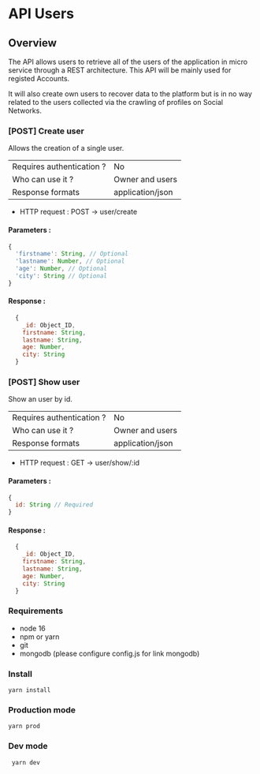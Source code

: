 # API Users

## Overview
The API allows users to retrieve all of the users of the application in micro service through a REST architecture. This API will be mainly used for registed Accounts.

It will also create own users to recover data to the platform but is in no way related to the users collected via the crawling of profiles on Social Networks.

### [POST] Create user
Allows the creation of a single user.

|                            |                  |
|----------------------------|------------------|
| Requires authentication ?  | No               |
| Who can use it ?           | Owner and users  |
| Response formats           | application/json |

* HTTP request : POST → user/create

#### Parameters :
```javascript
{
  'firstname': String, // Optional
  'lastname': Number, // Optional
  'age': Number, // Optional
  'city': String // Optional
}
```

#### Response :
```javascript
  {
    _id: Object_ID,
    firstname: String,
    lastname: String,
    age: Number,
    city: String
  }
```

### [POST] Show user
Show an user by id.

|                            |                  |
|----------------------------|------------------|
| Requires authentication ?  | No               |
| Who can use it ?           | Owner and users  |
| Response formats           | application/json |

* HTTP request : GET → user/show/:id

#### Parameters :
```javascript
{
  id: String // Required
}
```

#### Response :
```javascript
  {
    _id: Object_ID,
    firstname: String,
    lastname: String,
    age: Number,
    city: String
  }
```

### Requirements
* node 16
* npm or yarn
* git
* mongodb (please configure config.js for link mongodb)

### Install
```yarn install```

### Production mode
```yarn prod```

### Dev mode
``` yarn dev```